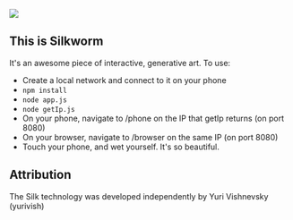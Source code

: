 ![](https://raw.github.com/astanway/silkworm/master/blue_light.jpg)

## This is Silkworm
It's an awesome piece of interactive, generative art. To use:

* Create a local network and connect to it on your phone
* <code>npm install</code>
* <code>node app.js</code>
* <code>node getIp.js</code>
* On your phone, navigate to /phone on the IP that getIp returns (on port 8080)
* On your browser, navigate to /browser on the same IP (on port 8080)
* Touch your phone, and wet yourself. It's so beautiful.

## Attribution
The Silk technology was developed independently by Yuri Vishnevsky (yurivish)
